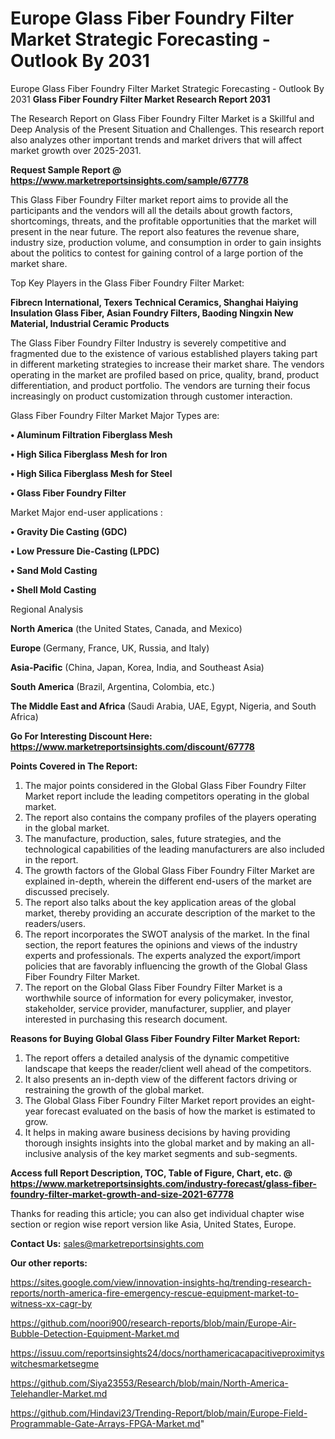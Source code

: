 # Europe Glass Fiber Foundry Filter Market Strategic Forecasting - Outlook By 2031
 Europe Glass Fiber Foundry Filter Market Strategic Forecasting - Outlook By 2031
<strong>Glass Fiber Foundry Filter Market Research Report 2031</strong>

The Research Report on Glass Fiber Foundry Filter Market is a Skillful and Deep Analysis of the Present Situation and Challenges. This research report also analyzes other important trends and market drivers that will affect market growth over 2025-2031.

<strong>Request Sample Report @ <a href=https://www.marketreportsinsights.com/sample/67778>https://www.marketreportsinsights.com/sample/67778</a></strong>

This Glass Fiber Foundry Filter market report aims to provide all the participants and the vendors will all the details about growth factors, shortcomings, threats, and the profitable opportunities that the market will present in the near future. The report also features the revenue share, industry size, production volume, and consumption in order to gain insights about the politics to contest for gaining control of a large portion of the market share.

Top Key Players in the Glass Fiber Foundry Filter Market:

<strong>Fibrecn International, Texers Technical Ceramics, Shanghai Haiying Insulation Glass Fiber, Asian Foundry Filters, Baoding Ningxin New Material, Industrial Ceramic Products</strong>

The Glass Fiber Foundry Filter Industry is severely competitive and fragmented due to the existence of various established players taking part in different marketing strategies to increase their market share. The vendors operating in the market are profiled based on price, quality, brand, product differentiation, and product portfolio. The vendors are turning their focus increasingly on product customization through customer interaction.

Glass Fiber Foundry Filter Market Major Types are:

<strong>• Aluminum Filtration Fiberglass Mesh

• High Silica Fiberglass Mesh for Iron

• High Silica Fiberglass Mesh for Steel

• Glass Fiber Foundry Filter</strong>

Market Major end-user applications :

<strong>• Gravity Die Casting (GDC)

• Low Pressure Die-Casting (LPDC)

• Sand Mold Casting

• Shell Mold Casting</strong>

Regional Analysis

</u><strong><b>North America</b></strong> (the United States, Canada, and Mexico)

<strong><b>Europe </b></strong>(Germany, France, UK, Russia, and Italy)

<strong><b>Asia-Pacific</b></strong> (China, Japan, Korea, India, and Southeast Asia)

<strong><b>South America</b></strong> (Brazil, Argentina, Colombia, etc.)

<strong><b>The Middle East and Africa</b></strong> (Saudi Arabia, UAE, Egypt, Nigeria, and South Africa)

<strong>Go For Interesting Discount Here: <a href=https://www.marketreportsinsights.com/discount/67778>https://www.marketreportsinsights.com/discount/67778</a></strong>

<strong>Points Covered in The Report:</strong>
<ol>
  <li>The major points considered in the Global Glass Fiber Foundry Filter Market report include the leading competitors operating in the global market.</li>
  <li>The report also contains the company profiles of the players operating in the global market.</li>
  <li>The manufacture, production, sales, future strategies, and the technological capabilities of the leading manufacturers are also included in the report.</li>
  <li>The growth factors of the Global Glass Fiber Foundry Filter Market are explained in-depth, wherein the different end-users of the market are discussed precisely.</li>
  <li>The report also talks about the key application areas of the global market, thereby providing an accurate description of the market to the readers/users.</li>
  <li>The report incorporates the SWOT analysis of the market. In the final section, the report features the opinions and views of the industry experts and professionals. The experts analyzed the export/import policies that are favorably influencing the growth of the Global Glass Fiber Foundry Filter Market.</li>
  <li>The report on the Global Glass Fiber Foundry Filter Market is a worthwhile source of information for every policymaker, investor, stakeholder, service provider, manufacturer, supplier, and player interested in purchasing this research document.</li>
</ol>
<strong>Reasons for Buying Global Glass Fiber Foundry Filter Market Report:</strong>

<ol>
  <li>The report offers a detailed analysis of the dynamic competitive landscape that keeps the reader/client well ahead of the competitors.</li>
  <li>It also presents an in-depth view of the different factors driving or restraining the growth of the global market.</li>
  <li>The Global Glass Fiber Foundry Filter Market report provides an eight-year forecast evaluated on the basis of how the market is estimated to grow.</li>
  <li>It helps in making aware business decisions by having providing thorough insights insights into the global market and by making an all-inclusive analysis of the key market segments and sub-segments.</li>
</ol>
<strong>Access full Report Description, TOC, Table of Figure, Chart, etc. @ <a href=https://www.marketreportsinsights.com/industry-forecast/glass-fiber-foundry-filter-market-growth-and-size-2021-67778>https://www.marketreportsinsights.com/industry-forecast/glass-fiber-foundry-filter-market-growth-and-size-2021-67778</a></strong>


Thanks for reading this article; you can also get individual chapter wise section or region wise report version like Asia, United States, Europe.

<strong>Contact Us:</strong>
sales@marketreportsinsights.com

<strong>Our other reports:</strong>

<a href=https://sites.google.com/view/innovation-insights-hq/trending-research-reports/north-america-fire-emergency-rescue-equipment-market-to-witness-xx-cagr-by>https://sites.google.com/view/innovation-insights-hq/trending-research-reports/north-america-fire-emergency-rescue-equipment-market-to-witness-xx-cagr-by</a>

<a href=https://github.com/noori900/research-reports/blob/main/Europe-Air-Bubble-Detection-Equipment-Market.md>https://github.com/noori900/research-reports/blob/main/Europe-Air-Bubble-Detection-Equipment-Market.md</a>

<a href=https://issuu.com/reportsinsights24/docs/northamericacapacitiveproximityswitchesmarketsegme>https://issuu.com/reportsinsights24/docs/northamericacapacitiveproximityswitchesmarketsegme</a>

<a href=https://github.com/Siya23553/Research/blob/main/North-America-Telehandler-Market.md>https://github.com/Siya23553/Research/blob/main/North-America-Telehandler-Market.md</a>

<a href=https://github.com/Hindavi23/Trending-Report/blob/main/Europe-Field-Programmable-Gate-Arrays-FPGA-Market.md>https://github.com/Hindavi23/Trending-Report/blob/main/Europe-Field-Programmable-Gate-Arrays-FPGA-Market.md</a>"
